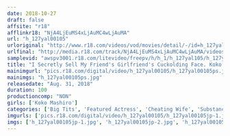```yaml
---
date: 2018-10-27
draft: false
affsite: "r18"
afflinkr18: "NjA4LjEuMS4xLjAuMC4wLjAuMA"
url: "h_127yal00105"
urloriginal: "http://www.r18.com/videos/vod/movies/detail/-/id=h_127yal00105"
urlfinal: "http://media.r18.com/track/NjA4LjEuMS4xLjAuMC4wLjAuMA/videos/vod/movies/detail/-/id=h_127yal00105"
samplevid: "awspv3001.r18.com/litevideo/freepv/h/h_1/h_127yal105/h_127yal105_dmb_w.mp4"
title: "I Secretly Sell My Friend's Girlfriend's Cuckolding Face. Koko Mashiro"
mainimgurl: "pics.r18.com/digital/video/h_127yal00105/h_127yal00105ps.jpg"
mainimgs: "h_127yal00105ps.jpg"
releasedate: "Aug. 31, 2018"
duration: 100
productioncomp: "NON"
girls: ['Koko Mashiro']
categories: ['Big Tits', 'Featured Actress', 'Cheating Wife', 'Substance Use', 'Titty Fuck', 'Deep Throat', 'Hi-Def']
imgurls: ['pics.r18.com/digital/video/h_127yal00105/h_127yal00105jp-1.jpg', 'pics.r18.com/digital/video/h_127yal00105/h_127yal00105jp-2.jpg', 'pics.r18.com/digital/video/h_127yal00105/h_127yal00105jp-3.jpg', 'pics.r18.com/digital/video/h_127yal00105/h_127yal00105jp-4.jpg', 'pics.r18.com/digital/video/h_127yal00105/h_127yal00105jp-5.jpg', 'pics.r18.com/digital/video/h_127yal00105/h_127yal00105jp-6.jpg', 'pics.r18.com/digital/video/h_127yal00105/h_127yal00105jp-7.jpg', 'pics.r18.com/digital/video/h_127yal00105/h_127yal00105jp-8.jpg', 'pics.r18.com/digital/video/h_127yal00105/h_127yal00105jp-9.jpg', 'pics.r18.com/digital/video/h_127yal00105/h_127yal00105jp-10.jpg', 'pics.r18.com/digital/video/h_127yal00105/h_127yal00105jp-11.jpg', 'pics.r18.com/digital/video/h_127yal00105/h_127yal00105jp-12.jpg', 'pics.r18.com/digital/video/h_127yal00105/h_127yal00105jp-13.jpg', 'pics.r18.com/digital/video/h_127yal00105/h_127yal00105jp-14.jpg', 'pics.r18.com/digital/video/h_127yal00105/h_127yal00105jp-15.jpg', 'pics.r18.com/digital/video/h_127yal00105/h_127yal00105jp-16.jpg', 'pics.r18.com/digital/video/h_127yal00105/h_127yal00105jp-17.jpg', 'pics.r18.com/digital/video/h_127yal00105/h_127yal00105jp-18.jpg', 'pics.r18.com/digital/video/h_127yal00105/h_127yal00105jp-19.jpg', 'pics.r18.com/digital/video/h_127yal00105/h_127yal00105jp-20.jpg']
imgs: ['h_127yal00105jp-1.jpg', 'h_127yal00105jp-2.jpg', 'h_127yal00105jp-3.jpg', 'h_127yal00105jp-4.jpg', 'h_127yal00105jp-5.jpg', 'h_127yal00105jp-6.jpg', 'h_127yal00105jp-7.jpg', 'h_127yal00105jp-8.jpg', 'h_127yal00105jp-9.jpg', 'h_127yal00105jp-10.jpg', 'h_127yal00105jp-11.jpg', 'h_127yal00105jp-12.jpg', 'h_127yal00105jp-13.jpg', 'h_127yal00105jp-14.jpg', 'h_127yal00105jp-15.jpg', 'h_127yal00105jp-16.jpg', 'h_127yal00105jp-17.jpg', 'h_127yal00105jp-18.jpg', 'h_127yal00105jp-19.jpg', 'h_127yal00105jp-20.jpg']
---
```

